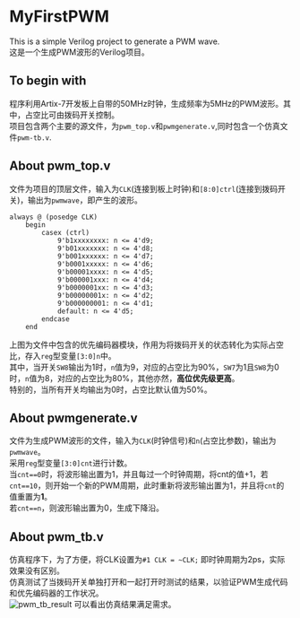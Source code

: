 # MyFirstPWM
This is a simple Verilog project to generate a PWM wave.  
这是一个生成PWM波形的Verilog项目。
## To begin with
程序利用Artix-7开发板上自带的50MHz时钟，生成频率为5MHz的PWM波形。其中，占空比可由拨码开关控制。  
项目包含两个主要的源文件，为`pwm_top.v`和`pwmgenerate.v`,同时包含一个仿真文件`pwm-tb.v`.
## About pwm_top.v
文件为项目的顶层文件，输入为`CLK`(连接到板上时钟)和`[8:0]ctrl`(连接到拨码开关)，输出为`pwmwave`，即产生的波形。  
```
always @ (posedge CLK)
    begin
        casex (ctrl)
            9'b1xxxxxxxx: n <= 4'd9;
            9'b01xxxxxxx: n <= 4'd8;
            9'b001xxxxxx: n <= 4'd7;
            9'b0001xxxxx: n <= 4'd6;
            9'b00001xxxx: n <= 4'd5;
            9'b000001xxx: n <= 4'd4;
            9'b0000001xx: n <= 4'd3;
            9'b00000001x: n <= 4'd2;
            9'b000000001: n <= 4'd1;
            default: n <= 4'd5;
        endcase
    end
```
上图为文件中包含的优先编码器模块，作用为将拨码开关的状态转化为实际占空比，存入`reg`型变量`[3:0]n`中。  
其中，当开关`SW8`输出为1时，`n`值为9，对应的占空比为90%，`SW7`为1且`SW8`为0时，`n`值为8，对应的占空比为80%，其他亦然，**高位优先级更高**。  
特别的，当所有开关均输出为0时，占空比默认值为50%。
## About pwmgenerate.v
文件为生成PWM波形的文件，输入为`CLK`(时钟信号)和`n`(占空比参数)，输出为`pwmwave`。  
采用`reg`型变量`[3:0]cnt`进行计数。  
当`cnt==0`时，将波形输出置为1，并且每过一个时钟周期，将cnt的值+1，若`cnt==10`，则开始一个新的PWM周期，此时重新将波形输出置为1，并且将`cnt`的值重置为**1**。  
若`cnt==n`，则波形输出置为0，生成下降沿。
## About pwm_tb.v
仿真程序下，为了方便，将CLK设置为`#1 CLK = ~CLK;` 即时钟周期为2ps，实际效果没有区别。  
仿真测试了当拨码开关单独打开和一起打开时测试的结果，以验证PWM生成代码和优先编码器的工作状况。  
![pwm_tb_result](http://www.in-flame-team.com/pwm_tb_result.png)
可以看出仿真结果满足需求。
